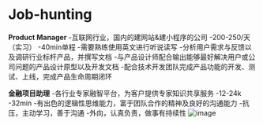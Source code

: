 # Job-hunting

**Product Manager**
-互联网行业，国内的建网站&建小程序的公司
-200-250/天（实习）
-40min单程
-需要熟练使用英文进行听说读写
-分析用户需求与反馈以及调研行业标杆产品，并撰写文档
-与产品设计师配合输出能够最好解决用户或公司问题的产品设计原型以及开发文档
-配合技术开发团队完成产品功能的开发、测试、上线，完成产品生命周期闭环
  
**金融项目助理**
-各行业专家融智平台，为客户提供专家知识共享服务
-12-24k
-32min
-有出色的逻辑性思维能力，富于团队合作的精神及良好的沟通能力
-抗压，主动学习，善于沟通
-外向，认真负责，做事有持续性
![image](https://user-images.githubusercontent.com/81311437/112860112-18ed1300-90e6-11eb-818d-f2d8abc75e69.png)
